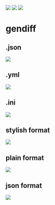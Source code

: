 <a href="https://github.com/AlexEsipova/frontend-project-lvl2/actions"><img src="https://github.com/AlexEsipova/frontend-project-lvl2/workflows/Node.js%20CI/badge.svg" /></a> <a href="https://codeclimate.com/github/AlexEsipova/frontend-project-lvl2/maintainability"><img src="https://api.codeclimate.com/v1/badges/2109bf48f80f956cc3db/maintainability" /></a> <a href="https://codeclimate.com/github/AlexEsipova/frontend-project-lvl2/test_coverage"><img src="https://api.codeclimate.com/v1/badges/2109bf48f80f956cc3db/test_coverage" /></a>

# gendiff

## .json

<a href="https://asciinema.org/a/91IhIYc5UqxdCfkBeO40puSPX" target="_blank"><img src="https://asciinema.org/a/91IhIYc5UqxdCfkBeO40puSPX.svg" /></a>

## .yml

<a href="https://asciinema.org/a/S7it11en6NAs9Q7ADbHcuVg0d" target="_blank"><img src="https://asciinema.org/a/S7it11en6NAs9Q7ADbHcuVg0d.svg" /></a>

## .ini

<a href="https://asciinema.org/a/gM39FYitg3V3AthGjsgp6192W" target="_blank"><img src="https://asciinema.org/a/gM39FYitg3V3AthGjsgp6192W.svg" /></a>

## stylish format

<a href="https://asciinema.org/a/NmYrBzbnkKFPMPzf11TF52okZ" target="_blank"><img src="https://asciinema.org/a/NmYrBzbnkKFPMPzf11TF52okZ.svg" /></a>

## plain format

<a href="https://asciinema.org/a/l74t4owBjwIUP7Avg3gf7NJQB" target="_blank"><img src="https://asciinema.org/a/l74t4owBjwIUP7Avg3gf7NJQB.svg" /></a>

## json format

<a href="https://asciinema.org/a/ac3qVqRDumEKcFlGvamCg0LZv" target="_blank"><img src="https://asciinema.org/a/ac3qVqRDumEKcFlGvamCg0LZv.svg" /></a>